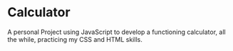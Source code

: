 # Calculator
A personal Project using JavaScript to develop a functioning calculator, all the while, practicing my CSS and HTML skills.
